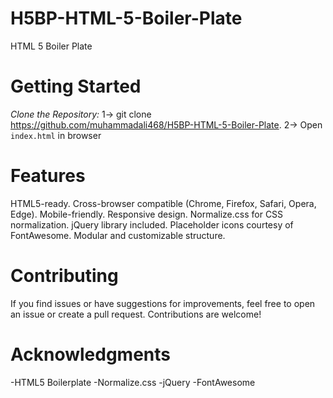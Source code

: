 # H5BP-HTML-5-Boiler-Plate
HTML 5 Boiler Plate
# Getting Started
  *Clone the Repository:*
  1-> git clone https://github.com/muhammadali468/H5BP-HTML-5-Boiler-Plate.
  2-> Open `index.html` in browser
# Features
  HTML5-ready.
  Cross-browser compatible (Chrome, Firefox, Safari, Opera, Edge).
  Mobile-friendly.
  Responsive design.
  Normalize.css for CSS normalization.
  jQuery library included.
  Placeholder icons courtesy of FontAwesome.
  Modular and customizable structure.
# Contributing
If you find issues or have suggestions for improvements, feel free to open an issue or create a pull request. Contributions are welcome!
# Acknowledgments
 -HTML5 Boilerplate
 -Normalize.css
 -jQuery
 -FontAwesome
